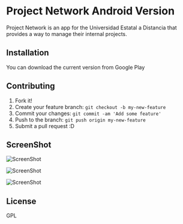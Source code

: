 # Project Network Android Version

Project Network is an app for the Universidad Estatal a Distancia that provides a way to manage their internal projects.

## Installation

You can download the current version from Google Play

## Contributing

1. Fork it!
2. Create your feature branch: `git checkout -b my-new-feature`
3. Commit your changes: `git commit -am 'Add some feature'`
4. Push to the branch: `git push origin my-new-feature`
5. Submit a pull request :D

## ScreenShot

![ScreenShot](https://raw.github.com/UNED-Investiga/Project-Network-Android/new-ui/app/src/main/res/screenshot/00.png)

![ScreenShot](https://raw.github.com/UNED-Investiga/Project-Network-Android/new-ui/app/src/main/res/screenshot/01.png)

![ScreenShot](https://raw.github.com/UNED-Investiga/Project-Network-Android/new-ui/app/src/main/res/screenshot/02.png)

## License

GPL
